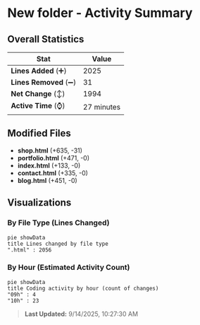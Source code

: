 # New folder - Activity Summary 

## Overall Statistics

| Stat                   | Value                                                             |
| ---------------------- | ----------------------------------------------------------------- |
| **Lines Added** (➕)   | 2025                                          |
| **Lines Removed** (➖) | 31                                        |
| **Net Change** (↕)    | 1994                |
| **Active Time** (⌚)   | 27 minutes |


## Modified Files
- **shop.html** (+635, -31)
- **portfolio.html** (+471, -0)
- **index.html** (+133, -0)
- **contact.html** (+335, -0)
- **blog.html** (+451, -0)

## Visualizations

### By File Type (Lines Changed)

```mermaid
pie showData
title Lines changed by file type
".html" : 2056
```

### By Hour (Estimated Activity Count)

```mermaid
pie showData
title Coding activity by hour (count of changes)
"09h" : 4
"10h" : 23
```


> **Last Updated:** 9/14/2025, 10:27:30 AM